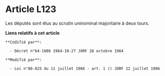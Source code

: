 # Article L123

Les députés sont élus au scrutin uninominal majoritaire à deux tours.

**Liens relatifs à cet article**

	**Codifié par**:

	  - Décret n°64-1086 1964-10-27 JORF 28 octobre 1964

	**Modifié par**:

	  - Loi n°86-825 du 11 juillet 1986 - art. 1 () JORF 12 juillet 1986
